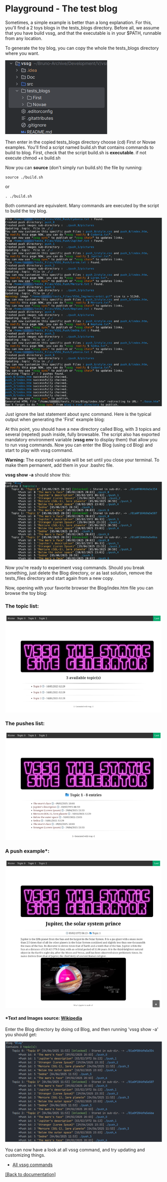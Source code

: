 
# Playground - The test blog

Sometimes, a simple example is better than a long explanation. For this, you'll find a 2 toys blogs in the tests_blogs
directory. Before all, we assume that you have build vssg, and that the executable is in your $PATH, runnable from
any location.

To generate the toy blog, you can copy the whole the tests_blogs directory where you want.

![image](pictures/toy_blog.png)

Then enter in the copied tests_blogs directory choose (cd) First or Novae examples. You'll find a script named build.sh
that contains commands to build to blog. First, check that the script build.sh is **executable**. if not
execute chmod +x build.sh

Now you can **source** (don't simply run build.sh) the file by running:
```
source ./build.sh
```
or
```
. ./build.sh
```

Both command are equivalent. Many commands are executed by the script to build the toy blog.

![image](pictures/built.png)

Just ignore  the last statement about sync command. Here is the typical output when generating the 'First' example
blog:

At this point, you should have a new directory called Blog, with 3 topics and several (repeted) push inside,
fully browsable. The script also has exported  mandatory environment variable (**vssg env** to display them) that allow
you to run vssg commands. Now you can enter the Blog (using cd Blog) and start to play with vssg command.

**Warning:** The exported variable will be set until you close your terminal. To make them permanent, add them in your
.bashrc file.

**vssg show -a**   should show this:

![image](pictures/toy_show_a.png)

Now you're ready to experiment vssg commands. Should you break something, just delete the Blog directory, or as last
solution, remove the tests_files directory and start again from a new copy.

Now, opening with your favorite browser the Blog/index.htm file you can browse the toy blog:

### The topic list:

![image](pictures/blog0.png)


### The pushes list:

![image](pictures/blog1.png)


### A push example*:

![image](pictures/blog2.png)

#### *Text and Images source: [Wikipedia](https://en.wikipedia.org/wiki/Main_Page)

Enter the Blog directory by doing cd Blog, and then running 'vssg show -a' you should get:

![image](pictures/vssg_show.png)

You can now have a look at all vssg command, and try updating and customizing things.

- [All vssg commands](AllCommands.md)

[[Back to documentation]](../README.md)

